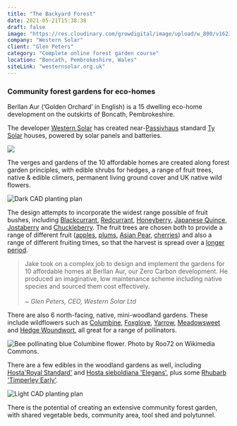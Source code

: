 ```yaml
---
title: "The Backyard Forest"
date: 2021-05-21T15:38:38
draft: false
image: "https://res.cloudinary.com/growdigital/image/upload/w_800/v1623771051/berllanaur/belinda-house-210615.jpg"
company: "Western Solar"
client: "Glen Peters"
category: "Complete online forest garden course"
location: "Boncath, Pembrokeshire, Wales"
siteLink: "westernsolar.org.uk"
---
```


### Community forest gardens for eco-homes
          
Berllan Aur (‘Golden Orchard’ in English) is a 15 dwelling eco-home development on the outskirts of Boncath, Pembrokeshire. 

The developer [Western Solar](https://westernsolar.org.uk/) has created near-[Passivhaus](https://en.wikipedia.org/wiki/Passive_house) standard [Ty Solar](https://tysolar.co.uk/) houses, powered by solar panels and batteries.

<img class="img-fluid mb-4" src="https://res.cloudinary.com/growdigital/image/upload/w_800/v1623764306/berllanaur/berllan-aur-from-s4c.jpg">

The verges and gardens of the 10 affordable homes are created along forest garden principles, with edible shrubs for hedges, a range of fruit trees, native & edible climers, permanent living ground cover and UK native wild flowers.

<img class="img-fluid mb-4" src="https://res.cloudinary.com/growdigital/image/upload/w_800/v1613849942/berllanaur/berllan-aur-cad-screenshot.png" alt="Dark CAD planting plan">

The design attempts to incorporate the widest range possible of fruit bushes, including [Blackcurrant](https://pfaf.org/user/Plant.aspx?LatinName=Ribes+nigrum), [Redcurrant](https://pfaf.org/user/plant.aspx?latinname=Ribes+rubrum), [Honeyberry](https://pfaf.org/user/Plant.aspx?LatinName=Lonicera+caerulea), [Japanese Quince](https://pfaf.org/user/Plant.aspx?LatinName=Chaenomeles+japonica), [Jostaberry](https://pfaf.org/USER/Plant.aspx?LatinName=Ribes+x+culverwellii) and [Chuckleberry](https://www.shootgardening.co.uk/plant/ribes-chuckleberry). The fruit trees are chosen both to provide a range of different fruit ([apples](https://www.orangepippin.com/varieties/apples), [plums](https://www.orangepippin.com/varieties/plums), [Asian Pear](https://pfaf.org/USER/Plant.aspx?LatinName=Pyrus+pyrifolia+culta), [cherries](https://www.orangepippin.com/varieties/cherries)) and also a range of different fruiting times, so that the harvest is spread over a [longer period](https://www.orangepippintrees.com/pollinationchecker.aspx).

> Jake took on a complex job to design and implement the gardens for 10 affordable homes at Berllan Aur, our Zero Carbon development. He produced an imaginative, low maintenance scheme including native species and sourced them cost effectively.<br><br>_~ Glen Peters, CEO, Western Solar Ltd_

There are also 6 north-facing, native, mini-woodland gardens. These include wildflowers such as [Columbine](https://pfaf.org/user/plant.aspx?LatinName=Aquilegia+vulgaris), [Foxglove](https://pfaf.org/user/Plant.aspx?LatinName=Digitalis+purpurea), [Yarrow](https://pfaf.org/user/plant.aspx?LatinName=Achillea+millefolium), [Meadowsweet](https://pfaf.org/user/Plant.aspx?LatinName=Filipendula+ulmaria) and [Hedge Woundwort](https://pfaf.org/user/Plant.aspx?LatinName=stachys+sylvatica), all great for a range of pollinators.

<img class="img-fluid mb-4" src="https://res.cloudinary.com/growdigital/image/upload/w_800/v1631820702/bee-pollinating-aquilegia-vulgaris-169.jpg" alt="Bee pollinating blue Columbine flower. Photo by Roo72 on Wikimedia Commons.">

There are a few edibles in the woodland gardens as well, including [Hosta'Royal Standard'](https://www.rhs.org.uk/plants/91937/hosta-royal-standard/details) and [Hosta sieboldiana 'Elegans'](https://www.rhs.org.uk/plants/99289/hosta-sieboldiana-var-elegans/details), plus some [Rhubarb](https://pfaf.org/User/Plant.aspx?LatinName=Rheum+rhaponticum) ['Timperley Early'](https://pfaf.org/User/Plant.aspx?LatinName=Rheum+rhaponticum).

<img class="img-fluid mb-4" src="https://res.cloudinary.com/growdigital/image/upload/w_800/v1631818937/berllanaur/berllan-aur-0.29-woodland-169.png" alt="Light CAD planting plan">

There is the potential of creating an extensive community forest garden, with shared vegetable beds, community area, tool shed and polytunnel.
